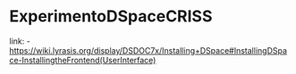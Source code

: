 # ExperimentoDSpaceCRISS
link:
    - https://wiki.lyrasis.org/display/DSDOC7x/Installing+DSpace#InstallingDSpace-InstallingtheFrontend(UserInterface)